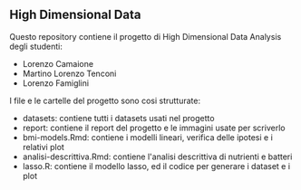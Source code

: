 ## High Dimensional Data

Questo repository contiene il progetto di High Dimensional Data Analysis degli studenti:
- Lorenzo Camaione
- Martino Lorenzo Tenconi
- Lorenzo Famiglini

I file e le cartelle del progetto sono cosi strutturate:
- datasets: contiene tutti i datasets usati nel progetto
- report: contiene il report del progetto e le immagini usate per scriverlo
- bmi-models.Rmd: contiene i modelli lineari, verifica delle ipotesi e i relativi plot
- analisi-descrittiva.Rmd: contiene l'analisi descrittiva di nutrienti e batteri
- lasso.R: contiene il modello lasso, ed il codice per generare i dataset e i plot 